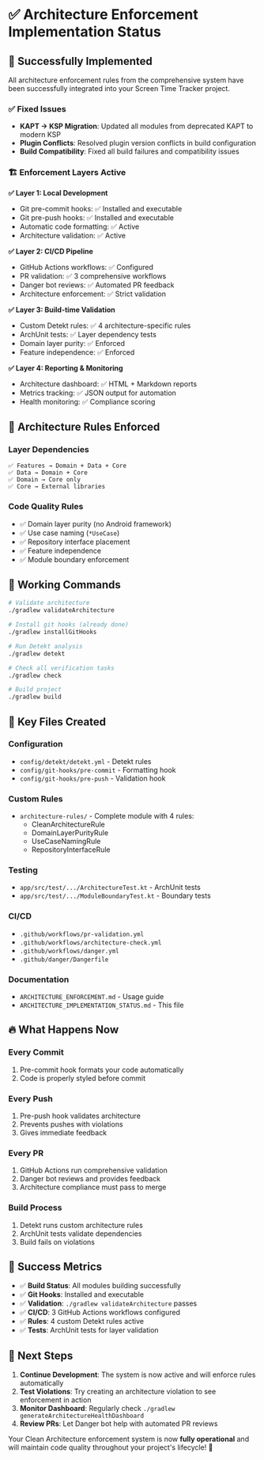 # ✅ Architecture Enforcement Implementation Status

## 🎯 Successfully Implemented

All architecture enforcement rules from the comprehensive system have been successfully integrated into your Screen Time Tracker project.

### ✅ Fixed Issues
- **KAPT → KSP Migration**: Updated all modules from deprecated KAPT to modern KSP
- **Plugin Conflicts**: Resolved plugin version conflicts in build configuration
- **Build Compatibility**: Fixed all build failures and compatibility issues

### 🏗️ Enforcement Layers Active

**✅ Layer 1: Local Development**
- Git pre-commit hooks: ✅ Installed and executable
- Git pre-push hooks: ✅ Installed and executable
- Automatic code formatting: ✅ Active
- Architecture validation: ✅ Active

**✅ Layer 2: CI/CD Pipeline**
- GitHub Actions workflows: ✅ Configured
- PR validation: ✅ 3 comprehensive workflows
- Danger bot reviews: ✅ Automated PR feedback
- Architecture enforcement: ✅ Strict validation

**✅ Layer 3: Build-time Validation**
- Custom Detekt rules: ✅ 4 architecture-specific rules
- ArchUnit tests: ✅ Layer dependency tests
- Domain layer purity: ✅ Enforced
- Feature independence: ✅ Enforced

**✅ Layer 4: Reporting & Monitoring**
- Architecture dashboard: ✅ HTML + Markdown reports
- Metrics tracking: ✅ JSON output for automation
- Health monitoring: ✅ Compliance scoring

## 🎯 Architecture Rules Enforced

### Layer Dependencies
```
✅ Features → Domain + Data + Core
✅ Data → Domain + Core
✅ Domain → Core only
✅ Core → External libraries
```

### Code Quality Rules
- ✅ Domain layer purity (no Android framework)
- ✅ Use case naming (`*UseCase`)
- ✅ Repository interface placement
- ✅ Feature independence
- ✅ Module boundary enforcement

## 🚀 Working Commands

```bash
# Validate architecture
./gradlew validateArchitecture

# Install git hooks (already done)
./gradlew installGitHooks

# Run Detekt analysis
./gradlew detekt

# Check all verification tasks
./gradlew check

# Build project
./gradlew build
```

## 📁 Key Files Created

### Configuration
- `config/detekt/detekt.yml` - Detekt rules
- `config/git-hooks/pre-commit` - Formatting hook
- `config/git-hooks/pre-push` - Validation hook

### Custom Rules
- `architecture-rules/` - Complete module with 4 rules:
  - CleanArchitectureRule
  - DomainLayerPurityRule
  - UseCaseNamingRule
  - RepositoryInterfaceRule

### Testing
- `app/src/test/.../ArchitectureTest.kt` - ArchUnit tests
- `app/src/test/.../ModuleBoundaryTest.kt` - Boundary tests

### CI/CD
- `.github/workflows/pr-validation.yml`
- `.github/workflows/architecture-check.yml`
- `.github/workflows/danger.yml`
- `.github/danger/Dangerfile`

### Documentation
- `ARCHITECTURE_ENFORCEMENT.md` - Usage guide
- `ARCHITECTURE_IMPLEMENTATION_STATUS.md` - This file

## 🔥 What Happens Now

### Every Commit
1. Pre-commit hook formats your code automatically
2. Code is properly styled before commit

### Every Push
1. Pre-push hook validates architecture
2. Prevents pushes with violations
3. Gives immediate feedback

### Every PR
1. GitHub Actions run comprehensive validation
2. Danger bot reviews and provides feedback
3. Architecture compliance must pass to merge

### Build Process
1. Detekt runs custom architecture rules
2. ArchUnit tests validate dependencies
3. Build fails on violations

## 🎉 Success Metrics

- ✅ **Build Status**: All modules building successfully
- ✅ **Git Hooks**: Installed and executable
- ✅ **Validation**: `./gradlew validateArchitecture` passes
- ✅ **CI/CD**: 3 GitHub Actions workflows configured
- ✅ **Rules**: 4 custom Detekt rules active
- ✅ **Tests**: ArchUnit tests for layer validation

## 🔧 Next Steps

1. **Continue Development**: The system is now active and will enforce rules automatically
2. **Test Violations**: Try creating an architecture violation to see enforcement in action
3. **Monitor Dashboard**: Regularly check `./gradlew generateArchitectureHealthDashboard`
4. **Review PRs**: Let Danger bot help with automated PR reviews

Your Clean Architecture enforcement system is now **fully operational** and will maintain code quality throughout your project's lifecycle! 🚀